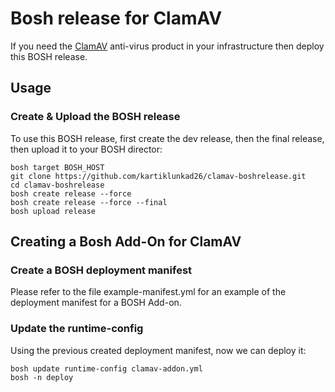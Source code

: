 # Bosh release for ClamAV

If you need the [ClamAV](https://www.clamav.net/) anti-virus product in your infrastructure then deploy this BOSH release.

## Usage

### Create & Upload the BOSH release

To use this BOSH release, first create the dev release, then the final release, then upload it to your BOSH director:

```
bosh target BOSH_HOST
git clone https://github.com/kartiklunkad26/clamav-boshrelease.git
cd clamav-boshrelease
bosh create release --force
bosh create release --force --final
bosh upload release
```
## Creating a Bosh Add-On for ClamAV

### Create a BOSH deployment manifest 

Please refer to the file example-manifest.yml for an example of the deployment manifest for a BOSH Add-on. 

### Update the runtime-config

Using the previous created deployment manifest, now we can deploy it:

```
bosh update runtime-config clamav-addon.yml
bosh -n deploy
```




